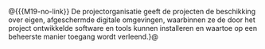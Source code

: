 @{{{M19-no-link}}
De projectorganisatie geeft de projecten de beschikking over eigen, afgeschermde digitale omgevingen, waarbinnen ze de door het project ontwikkelde software en tools kunnen installeren en waartoe op een beheerste manier toegang wordt verleend.}@
